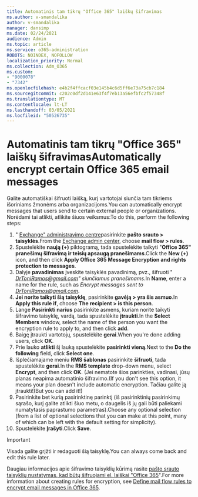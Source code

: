 ```yaml
---
title: Automatinis tam tikrų "Office 365" laiškų šifravimas
ms.author: v-smandalika
author: v-smandalika
manager: dansimp
ms.date: 02/24/2021
audience: Admin
ms.topic: article
ms.service: o365-administration
ROBOTS: NOINDEX, NOFOLLOW
localization_priority: Normal
ms.collection: Adm_O365
ms.custom:
- "9000078"
- "7342"
ms.openlocfilehash: e4b2f4ffcacf03e145b4c6d5ff6e73a75cb7c184
ms.sourcegitcommit: c202c0df2d141e63f4f7eb13a56efbfc2f57348f
ms.translationtype: MT
ms.contentlocale: lt-LT
ms.lasthandoff: 03/05/2021
ms.locfileid: "50526735"
---
```

# <a name="automatically-encrypt-certain-office-365-email-messages"></a><span data-ttu-id="0afc2-102">Automatinis tam tikrų "Office 365" laiškų šifravimas</span><span class="sxs-lookup"><span data-stu-id="0afc2-102">Automatically encrypt certain Office 365 email messages</span></span>

<span data-ttu-id="0afc2-103">Galite automatiškai šifruoti laišką, kurį vartotojai siunčia tam tikriems išoriniams žmonėms arba organizacijoms.</span><span class="sxs-lookup"><span data-stu-id="0afc2-103">You can automatically encrypt messages that users send to certain external people or organizations.</span></span> <span data-ttu-id="0afc2-104">Norėdami tai atlikti, atlikite šiuos veiksmus:</span><span class="sxs-lookup"><span data-stu-id="0afc2-104">To do this, perform the following steps:</span></span>

1. <span data-ttu-id="0afc2-105">" [Exchange" administravimo centre](https://outlook.office365.com/ecp/)pasirinkite **pašto srauto > taisyklės**.</span><span class="sxs-lookup"><span data-stu-id="0afc2-105">From the [Exchange admin center](https://outlook.office365.com/ecp/), choose **mail flow > rules**.</span></span> 
2. <span data-ttu-id="0afc2-106">Spustelėkite **naują (+)** piktogramą, tada spustelėkite taikyti "**Office 365" pranešimų šifravimą ir teisių apsaugą pranešimams**.</span><span class="sxs-lookup"><span data-stu-id="0afc2-106">Click the **New (+)** icon, and then click **Apply Office 365 Message Encryption and rights protection to messages**.</span></span>
3. <span data-ttu-id="0afc2-107">Dalyje **pavadinimas** įveskite taisyklės pavadinimą, pvz., šifruoti " *DrToniRamos@gmail.com" siunčiamus pranešimams*.</span><span class="sxs-lookup"><span data-stu-id="0afc2-107">In **Name**, enter a name for the rule, such as *Encrypt messages sent to DrToniRamos@gmail.com*.</span></span>
4. <span data-ttu-id="0afc2-108">**Jei norite taikyti šią taisyklę**, pasirinkite **gavėją > yra šis asmuo**.</span><span class="sxs-lookup"><span data-stu-id="0afc2-108">In **Apply this rule if**, choose **The recipient > is this person**.</span></span> 
5. <span data-ttu-id="0afc2-109">Lange **Pasirinkti narius** pasirinkite asmens, kuriam norite taikyti šifravimo taisyklę, vardą, tada spustelėkite **įtraukti**.</span><span class="sxs-lookup"><span data-stu-id="0afc2-109">In the **Select Members** window, select the name of the person you want the encryption rule to apply to, and then click **add**.</span></span> 
6. <span data-ttu-id="0afc2-110">Baigę įtraukti vartotojų, spustelėkite **gerai**.</span><span class="sxs-lookup"><span data-stu-id="0afc2-110">When you're done adding users, click **OK**.</span></span>
7. <span data-ttu-id="0afc2-111">Prie lauko **atlikti** šį lauką spustelėkite **pasirinkti vieną**.</span><span class="sxs-lookup"><span data-stu-id="0afc2-111">Next to the **Do the following** field, click **Select one**.</span></span> 
8. <span data-ttu-id="0afc2-112">Išplečiamajame meniu **RMS šablonas** pasirinkite **šifruoti**, tada spustelėkite **gerai**.</span><span class="sxs-lookup"><span data-stu-id="0afc2-112">In the **RMS template** drop-down menu, select **Encrypt**, and then click **OK**.</span></span> <span data-ttu-id="0afc2-113">(Jei nematote šios parinkties, vadinasi, jūsų planas neapima automatinio šifravimo.</span><span class="sxs-lookup"><span data-stu-id="0afc2-113">(If you don't see this option, it means your plan doesn't include automatic encryption.</span></span> <span data-ttu-id="0afc2-114">Tačiau galite ją įtraukti!)</span><span class="sxs-lookup"><span data-stu-id="0afc2-114">But you can add it!)</span></span>
9. <span data-ttu-id="0afc2-115">Pasirinkite bet kurią pasirinktinę parinktį (iš pasirinktinių pasirinkimų sąrašo, kurį galite atlikti šiuo metu, o daugelis iš jų gali būti paliekami numatytasis paprastumo parametras).</span><span class="sxs-lookup"><span data-stu-id="0afc2-115">Choose any optional selection (from a list of optional selections that you can make at this point, many of which can be left with the default setting for simplicity).</span></span>
10. <span data-ttu-id="0afc2-116">Spustelėkite **Įrašyti**.</span><span class="sxs-lookup"><span data-stu-id="0afc2-116">Click **Save**.</span></span>

> [!IMPORTANT]
> <span data-ttu-id="0afc2-117">Visada galite grįžti ir redaguoti šią taisyklę.</span><span class="sxs-lookup"><span data-stu-id="0afc2-117">You can always come back and edit this rule later.</span></span>

<span data-ttu-id="0afc2-118">Daugiau informacijos apie šifravimo taisyklių kūrimą rasite [pašto srauto taisyklių nustatymas, kad būtų šifruojami el. laiškai "Office 365](https://docs.microsoft.com/microsoft-365/compliance/define-mail-flow-rules-to-encrypt-email)".</span><span class="sxs-lookup"><span data-stu-id="0afc2-118">For more information about creating rules for encryption, see [Define mail flow rules to encrypt email messages in Office 365](https://docs.microsoft.com/microsoft-365/compliance/define-mail-flow-rules-to-encrypt-email).</span></span>

